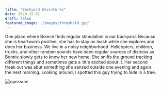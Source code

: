 ```yaml
---
title: "Backyard Adventures"
date: 2020-12-01
draft: false
featured_image: '/images/threshold.jpg'
---
```


One place where Bonnie finds regular stimulation is our backyard. Because she is heartworm positive, she has to stay on leash while she explores and does her business. We live in a noisy neighborhood. Helicopters, children, trucks, and other random sounds have been regular sources of distress as Bonnie slowly gets to know her new home. She sniffs the ground tracking different things and sometimes gets a little excited about it. Her second freak out was abut something she sensed outside one evening and again the next morning. Looking around, I spotted this guy trying to hide in a tree.


![opossum](/images/opossum.jpg)